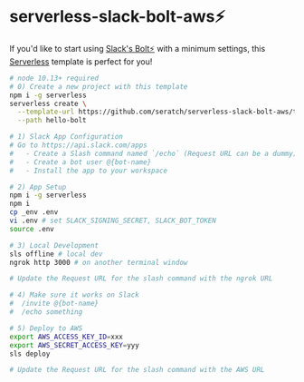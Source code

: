 # serverless-slack-bolt-aws⚡️

If you'd like to start using [Slack's Bolt⚡️](https://slack.dev/bolt/) with a minimum settings, this [Serverless](https://serverless.com/) template is perfect for you!

```bash
# node 10.13+ required
# 0) Create a new project with this template
npm i -g serverless
serverless create \
  --template-url https://github.com/seratch/serverless-slack-bolt-aws/tree/master \
  --path hello-bolt

# 1) Slack App Configuration
# Go to https://api.slack.com/apps
#   - Create a Slash command named `/echo` (Request URL can be a dummy)
#   - Create a bot user @{bot-name}
#   - Install the app to your workspace

# 2) App Setup
npm i -g serverless
npm i
cp _env .env
vi .env # set SLACK_SIGNING_SECRET, SLACK_BOT_TOKEN
source .env

# 3) Local Development
sls offline # local dev
ngrok http 3000 # on another terminal window

# Update the Request URL for the slash command with the ngrok URL

# 4) Make sure it works on Slack
#  /invite @{bot-name}
#  /echo something

# 5) Deploy to AWS
export AWS_ACCESS_KEY_ID=xxx
export AWS_SECRET_ACCESS_KEY=yyy
sls deploy

# Update the Request URL for the slash command with the AWS URL
```